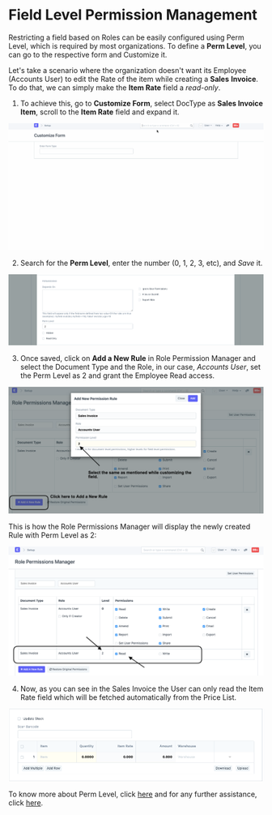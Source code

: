 
# Field Level Permission Management


Restricting a field based on Roles can be easily configured using Perm Level, which is required by most organizations. To define a **Perm Level**, you can go to the respective form and Customize it.


Let's take a scenario where the organization doesn't want its Employee (Accounts User) to edit the Rate of the item while creating a **Sales** **Invoice**. To do that, we can simply make the **Item Rate** field a *read-only*.


  



1. To achieve this, go to **Customize Form**, select DocType as **Sales Invoice** **Item**, scroll to the **Item Rate** field and expand it.


![](/files/6eFVMRc.gif)


  



2. Search for the **Perm Level**, enter the number (0, 1, 2, 3, etc), and *Save* it.


![](/files/6VNnxII.png)


  



3. Once saved, click on **Add a New Rule** in Role Permission Manager and select the Document Type and the Role, in our case, *Accounts* *User*, set the Perm Level as 2 and grant the Employee Read access.


![](/files/jACnHrX.png)


  



This is how the Role Permissions Manager will display the newly created Rule with Perm Level as 2:


![](/files/qCYWDfK.png)


  
 


4. Now, as you can see in the Sales Invoice the User can only read the Item Rate field which will be fetched automatically from the Price List.


![](/files/86CqBf1.png)


  

To know more about Perm Level, click [here](https://erpnext.com/docs/user/manual/en/setting-up/articles/managing-perm-level/) and for any further assistance, click [here](https://discuss.erpnext.com/).


